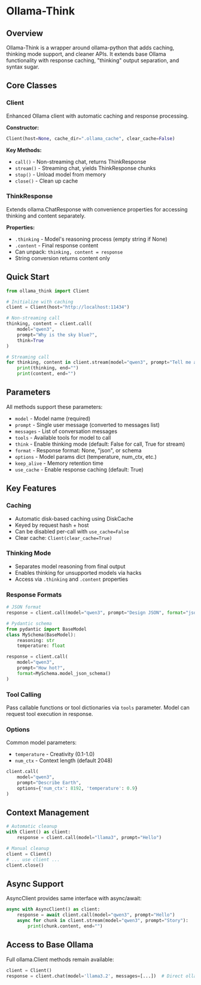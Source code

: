 # Ollama-Think

## Overview

Ollama-Think is a wrapper around ollama-python that adds caching, thinking mode support, and cleaner APIs. It extends base Ollama functionality with response caching, "thinking" output separation, and syntax sugar.

## Core Classes

### Client

Enhanced Ollama client with automatic caching and response processing.

**Constructor:**

```python
Client(host=None, cache_dir=".ollama_cache", clear_cache=False)
```

**Key Methods:**

- `call()` - Non-streaming chat, returns ThinkResponse
- `stream()` - Streaming chat, yields ThinkResponse chunks  
- `stop()` - Unload model from memory
- `close()` - Clean up cache

### ThinkResponse

Extends ollama.ChatResponse with convenience properties for accessing thinking and content separately.

**Properties:**

- `.thinking` - Model's reasoning process (empty string if None)
- `.content` - Final response content
- Can unpack: `thinking, content = response`
- String conversion returns content only

## Quick Start

```python
from ollama_think import Client

# Initialize with caching
client = Client(host="http://localhost:11434")

# Non-streaming call
thinking, content = client.call(
    model="qwen3",
    prompt="Why is the sky blue?",
    think=True
)

# Streaming call  
for thinking, content in client.stream(model="qwen3", prompt="Tell me a story", think=True):
    print(thinking, end="")
    print(content, end="")
```

## Parameters

All methods support these parameters:

- `model` - Model name (required)
- `prompt` - Single user message (converted to messages list)
- `messages` - List of conversation messages  
- `tools` - Available tools for model to call
- `think` - Enable thinking mode (default: False for call, True for stream)
- `format` - Response format: None, "json", or schema
- `options` - Model params dict (temperature, num_ctx, etc.)
- `keep_alive` - Memory retention time
- `use_cache` - Enable response caching (default: True)

## Key Features

### Caching

- Automatic disk-based caching using DiskCache
- Keyed by request hash + host
- Can be disabled per-call with `use_cache=False`
- Clear cache: `Client(clear_cache=True)`

### Thinking Mode

- Separates model reasoning from final output
- Enables thinking for unsupported models via hacks
- Access via `.thinking` and `.content` properties

### Response Formats

```python
# JSON format
response = client.call(model="qwen3", prompt="Design JSON", format="json")

# Pydantic schema
from pydantic import BaseModel
class MySchema(BaseModel):
    reasoning: str
    temperature: float

response = client.call(
    model="qwen3", 
    prompt="How hot?",
    format=MySchema.model_json_schema()
)
```

### Tool Calling

Pass callable functions or tool dictionaries via `tools` parameter. Model can request tool execution in response.

### Options

Common model parameters:

- `temperature` - Creativity (0.1-1.0)
- `num_ctx` - Context length (default 2048)

```python
client.call(
    model="qwen3",
    prompt="Describe Earth",
    options={'num_ctx': 8192, 'temperature': 0.9}
)
```

## Context Management

```python
# Automatic cleanup
with Client() as client:
    response = client.call(model="llama3", prompt="Hello")

# Manual cleanup
client = Client()
# ... use client ...
client.close()
```

## Async Support

AsyncClient provides same interface with async/await:

```python
async with AsyncClient() as client:
    response = await client.call(model="qwen3", prompt="Hello")
    async for chunk in client.stream(model="qwen3", prompt="Story"):
        print(chunk.content, end="")
```

## Access to Base Ollama

Full ollama.Client methods remain available:

```python
client = Client()
response = client.chat(model='llama3.2', messages=[...])  # Direct ollama call
```
